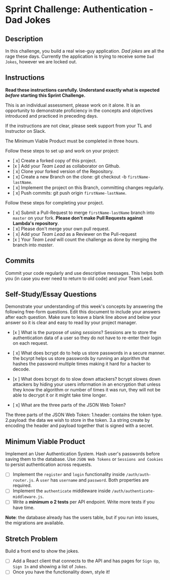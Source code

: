 # Sprint Challenge: Authentication - Dad Jokes

## Description

In this challenge, you build a real wise-guy application. _Dad jokes_ are all the rage these days. Currently the application is trying to receive some `Dad Jokes`, however we are locked out.

## Instructions

**Read these instructions carefully. Understand exactly what is expected _before_ starting this Sprint Challenge.**

This is an individual assessment, please work on it alone. It is an opportunity to demonstrate proficiency in the concepts and objectives introduced and practiced in preceding days.

If the instructions are not clear, please seek support from your TL and Instructor on Slack.

The Minimum Viable Product must be completed in three hours.

Follow these steps to set up and work on your project:

- [ x] Create a forked copy of this project.
- [x ] Add your _Team Lead_ as collaborator on Github.
- [ x] Clone your forked version of the Repository.
- [ x] Create a new Branch on the clone: git checkout -b `firstName-lastName`.
- [ x] Implement the project on this Branch, committing changes regularly.
- [ x] Push commits: git push origin `firstName-lastName`.

Follow these steps for completing your project.

- [ x] Submit a Pull-Request to merge `firstName-lastName` branch into `master` on your fork. **Please don't make Pull Requests against Lambda's repository**.
- [ x] Please don't merge your own pull request.
- [ x] Add your _Team Lead_ as a Reviewer on the Pull-request
- [x ] Your _Team Lead_ will count the challenge as done by merging the branch into _master_.

## Commits

Commit your code regularly and use descriptive messages. This helps both you (in case you ever need to return to old code) and your Team Lead.

## Self-Study/Essay Questions

Demonstrate your understanding of this week's concepts by answering the following free-form questions. Edit this document to include your answers after each question. Make sure to leave a blank line above and below your answer so it is clear and easy to read by your project manager.

- [x ] What is the purpose of using _sessions_?
  Sessions are to store the authentication data of a user so they do not have to re-enter their login on each request.

- [ x] What does bcrypt do to help us store passwords in a secure manner.
  the bcyrpt helps us store passwords by running an algorithm that hashes the password multiple times making it hard for a hacker to decode.

- [x ] What does bcrypt do to slow down attackers?
  bcrypt slowes down attackers by hiding your users information in an encryption that unless they know the algorithm or number of times it was run, they will not be able to decrypt it or it might take time longer.

* [ x] What are the three parts of the JSON Web Token?

The three parts of the JSON Web Token:
1.header: contains the token type.
2.payload: the data we wish to store in the token.
3.a string create by encoding the header and payload together that is signed with a secret.

## Minimum Viable Product

Implement an User Authentication System. Hash user's passwords before saving them to the database. Use `JSON Web Tokens` or `Sessions and Cookies` to persist authentication across requests.

- [ ] Implement the `register` and `login` functionality inside `/auth/auth-router.js`. A `user` has `username` and `password`. Both properties are required.
- [ ] Implement the `authenticate` middleware inside `/auth/authenticate-middleware.js`.
- [ ] Write a **minimum o 2 tests** per API endpoint. Write more tests if you have time.

**Note**: the database already has the users table, but if you run into issues, the migrations are available.

## Stretch Problem

Build a front end to show the jokes.

- [ ] Add a React client that connects to the API and has pages for `Sign Up`, `Sign In` and showing a list of `Jokes`.
- [ ] Once you have the functionality down, style it!
